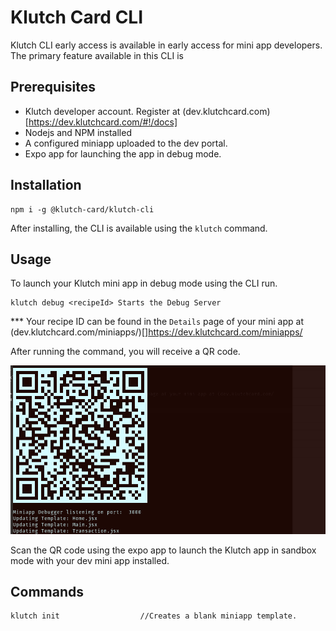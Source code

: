 # Klutch Card CLI

Klutch CLI early access is available in early access for mini app developers. The primary feature available in this CLI is 

## Prerequisites
* Klutch developer account. Register at (dev.klutchcard.com)[https://dev.klutchcard.com/#!/docs]
* Nodejs and NPM installed
* A configured miniapp uploaded to the dev portal.
* Expo app for launching the app in debug mode.

## Installation
```
npm i -g @klutch-card/klutch-cli
```

After installing, the CLI is available using the `klutch` command.

## Usage

To launch your Klutch mini app in debug mode using the CLI run.

```
klutch debug <recipeId> Starts the Debug Server
```

*** Your recipe ID can be found in the `Details` page of your mini app at (dev.klutchcard.com/miniapps/)[]https://dev.klutchcard.com/miniapps/

After running the command, you will receive a QR code.

![QR Code Image](images/app-qr-code.png)

Scan the QR code using the expo app to launch the Klutch app in sandbox mode with your dev mini app installed.

## Commands

```
klutch init                  //Creates a blank miniapp template.
```